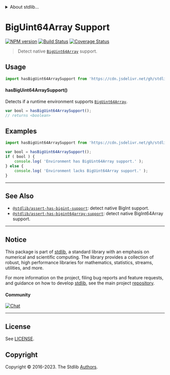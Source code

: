 <!--

@license Apache-2.0

Copyright (c) 2021 The Stdlib Authors.

Licensed under the Apache License, Version 2.0 (the "License");
you may not use this file except in compliance with the License.
You may obtain a copy of the License at

   http://www.apache.org/licenses/LICENSE-2.0

Unless required by applicable law or agreed to in writing, software
distributed under the License is distributed on an "AS IS" BASIS,
WITHOUT WARRANTIES OR CONDITIONS OF ANY KIND, either express or implied.
See the License for the specific language governing permissions and
limitations under the License.

-->


<details>
  <summary>
    About stdlib...
  </summary>
  <p>We believe in a future in which the web is a preferred environment for numerical computation. To help realize this future, we've built stdlib. stdlib is a standard library, with an emphasis on numerical and scientific computation, written in JavaScript (and C) for execution in browsers and in Node.js.</p>
  <p>The library is fully decomposable, being architected in such a way that you can swap out and mix and match APIs and functionality to cater to your exact preferences and use cases.</p>
  <p>When you use stdlib, you can be absolutely certain that you are using the most thorough, rigorous, well-written, studied, documented, tested, measured, and high-quality code out there.</p>
  <p>To join us in bringing numerical computing to the web, get started by checking us out on <a href="https://github.com/stdlib-js/stdlib">GitHub</a>, and please consider <a href="https://opencollective.com/stdlib">financially supporting stdlib</a>. We greatly appreciate your continued support!</p>
</details>

# BigUint64Array Support

[![NPM version][npm-image]][npm-url] [![Build Status][test-image]][test-url] [![Coverage Status][coverage-image]][coverage-url] <!-- [![dependencies][dependencies-image]][dependencies-url] -->

> Detect native [`BigUint64Array`][mdn-biguint64array] support.



<section class="usage">

## Usage

```javascript
import hasBigUint64ArraySupport from 'https://cdn.jsdelivr.net/gh/stdlib-js/assert-has-biguint64array-support@v0.1.1-deno/mod.js';
```

#### hasBigUint64ArraySupport()

Detects if a runtime environment supports [`BigUint64Array`][mdn-biguint64array].

```javascript
var bool = hasBigUint64ArraySupport();
// returns <boolean>
```

</section>

<!-- /.usage -->

<section class="examples">

## Examples

<!-- eslint no-undef: "error" -->

```javascript
import hasBigUint64ArraySupport from 'https://cdn.jsdelivr.net/gh/stdlib-js/assert-has-biguint64array-support@v0.1.1-deno/mod.js';

var bool = hasBigUint64ArraySupport();
if ( bool ) {
    console.log( 'Environment has BigUint64Array support.' );
} else {
    console.log( 'Environment lacks BigUint64Array support.' );
}
```

</section>

<!-- /.examples -->



<!-- Section for related `stdlib` packages. Do not manually edit this section, as it is automatically populated. -->

<section class="related">

* * *

## See Also

-   <span class="package-name">[`@stdlib/assert-has-bigint-support`][@stdlib/assert/has-bigint-support]</span><span class="delimiter">: </span><span class="description">detect native BigInt support.</span>
-   <span class="package-name">[`@stdlib/assert-has-bigint64array-support`][@stdlib/assert/has-bigint64array-support]</span><span class="delimiter">: </span><span class="description">detect native BigInt64Array support.</span>

</section>

<!-- /.related -->

<!-- Section for all links. Make sure to keep an empty line after the `section` element and another before the `/section` close. -->


<section class="main-repo" >

* * *

## Notice

This package is part of [stdlib][stdlib], a standard library with an emphasis on numerical and scientific computing. The library provides a collection of robust, high performance libraries for mathematics, statistics, streams, utilities, and more.

For more information on the project, filing bug reports and feature requests, and guidance on how to develop [stdlib][stdlib], see the main project [repository][stdlib].

#### Community

[![Chat][chat-image]][chat-url]

---

## License

See [LICENSE][stdlib-license].


## Copyright

Copyright &copy; 2016-2023. The Stdlib [Authors][stdlib-authors].

</section>

<!-- /.stdlib -->

<!-- Section for all links. Make sure to keep an empty line after the `section` element and another before the `/section` close. -->

<section class="links">

[npm-image]: http://img.shields.io/npm/v/@stdlib/assert-has-biguint64array-support.svg
[npm-url]: https://npmjs.org/package/@stdlib/assert-has-biguint64array-support

[test-image]: https://github.com/stdlib-js/assert-has-biguint64array-support/actions/workflows/test.yml/badge.svg?branch=v0.1.1
[test-url]: https://github.com/stdlib-js/assert-has-biguint64array-support/actions/workflows/test.yml?query=branch:v0.1.1

[coverage-image]: https://img.shields.io/codecov/c/github/stdlib-js/assert-has-biguint64array-support/main.svg
[coverage-url]: https://codecov.io/github/stdlib-js/assert-has-biguint64array-support?branch=main

<!--

[dependencies-image]: https://img.shields.io/david/stdlib-js/assert-has-biguint64array-support.svg
[dependencies-url]: https://david-dm.org/stdlib-js/assert-has-biguint64array-support/main

-->

[chat-image]: https://img.shields.io/gitter/room/stdlib-js/stdlib.svg
[chat-url]: https://app.gitter.im/#/room/#stdlib-js_stdlib:gitter.im

[stdlib]: https://github.com/stdlib-js/stdlib

[stdlib-authors]: https://github.com/stdlib-js/stdlib/graphs/contributors

[cli-section]: https://github.com/stdlib-js/assert-has-biguint64array-support#cli
[cli-url]: https://github.com/stdlib-js/assert-has-biguint64array-support/tree/cli
[@stdlib/assert-has-biguint64array-support]: https://github.com/stdlib-js/assert-has-biguint64array-support/tree/main

[umd]: https://github.com/umdjs/umd
[es-module]: https://developer.mozilla.org/en-US/docs/Web/JavaScript/Guide/Modules

[deno-url]: https://github.com/stdlib-js/assert-has-biguint64array-support/tree/deno
[umd-url]: https://github.com/stdlib-js/assert-has-biguint64array-support/tree/umd
[esm-url]: https://github.com/stdlib-js/assert-has-biguint64array-support/tree/esm
[branches-url]: https://github.com/stdlib-js/assert-has-biguint64array-support/blob/main/branches.md

[stdlib-license]: https://raw.githubusercontent.com/stdlib-js/assert-has-biguint64array-support/main/LICENSE

[mdn-biguint64array]: https://developer.mozilla.org/en-US/docs/Web/JavaScript/Reference/Global_Objects/BigUint64Array

<!-- <related-links> -->

[@stdlib/assert/has-bigint-support]: https://github.com/stdlib-js/assert-has-bigint-support/tree/deno

[@stdlib/assert/has-bigint64array-support]: https://github.com/stdlib-js/assert-has-bigint64array-support/tree/deno

<!-- </related-links> -->

</section>

<!-- /.links -->
